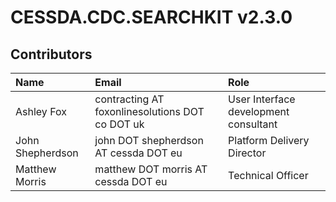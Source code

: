 # CESSDA.CDC.SEARCHKIT v2.3.0

## Contributors

Name            | Email                     | Role
:---            | :---                      | :---
Ashley Fox  | contracting AT foxonlinesolutions DOT co DOT uk  | User Interface development consultant
John Shepherdson  | john DOT shepherdson AT cessda DOT eu  |Platform Delivery Director
Matthew Morris | matthew DOT morris AT cessda DOT eu | Technical Officer
